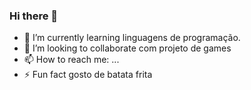 ### Hi there 👋


- 🌱 I’m currently learning  linguagens de programação.
- 👯 I’m looking to collaborate  com  projeto de games
- 📫 How to reach me: ...
- ⚡ Fun fact  gosto de batata frita

